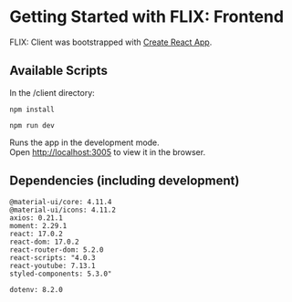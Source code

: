 # Getting Started with FLIX: Frontend

FLIX: Client was bootstrapped with [Create React App](https://github.com/facebook/create-react-app).

## Available Scripts

In the /client directory:

```
npm install
```

```
npm run dev
```

Runs the app in the development mode.\
Open [http://localhost:3005](http://localhost:3005) to view it in the browser.

## Dependencies (including development)

    @material-ui/core: 4.11.4
    @material-ui/icons: 4.11.2
    axios: 0.21.1
    moment: 2.29.1
    react: 17.0.2
    react-dom: 17.0.2
    react-router-dom: 5.2.0
    react-scripts: "4.0.3
    react-youtube: 7.13.1
    styled-components: 5.3.0"

    dotenv: 8.2.0
